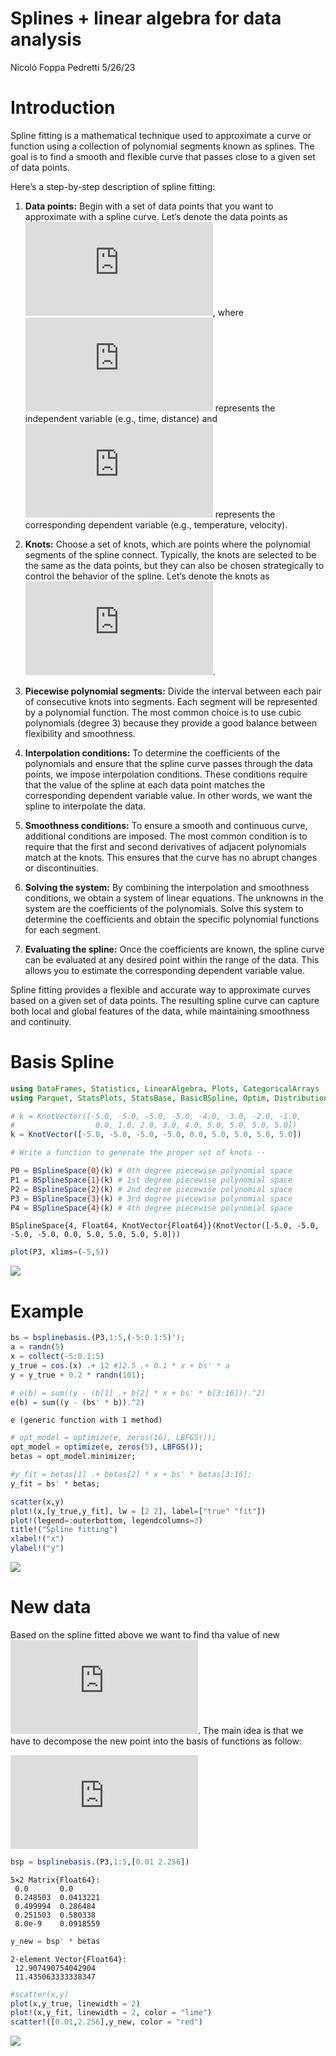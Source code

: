 Splines + linear algebra for data analysis
================
Nicoló Foppa Pedretti
5/26/23

# Introduction

Spline fitting is a mathematical technique used to approximate a curve
or function using a collection of polynomial segments known as splines.
The goal is to find a smooth and flexible curve that passes close to a
given set of data points.

Here’s a step-by-step description of spline fitting:

1.  **Data points:** Begin with a set of data points that you want to
    approximate with a spline curve. Let’s denote the data points as
    ![(x_i, y_i)](https://latex.codecogs.com/svg.latex?%28x_i%2C%20y_i%29 "(x_i, y_i)"),
    where ![x_i](https://latex.codecogs.com/svg.latex?x_i "x_i")
    represents the independent variable (e.g., time, distance) and
    ![y_i](https://latex.codecogs.com/svg.latex?y_i "y_i") represents
    the corresponding dependent variable (e.g., temperature, velocity).

2.  **Knots:** Choose a set of knots, which are points where the
    polynomial segments of the spline connect. Typically, the knots are
    selected to be the same as the data points, but they can also be
    chosen strategically to control the behavior of the spline. Let’s
    denote the knots as
    ![(x_k, y_k)](https://latex.codecogs.com/svg.latex?%28x_k%2C%20y_k%29 "(x_k, y_k)").

3.  **Piecewise polynomial segments:** Divide the interval between each
    pair of consecutive knots into segments. Each segment will be
    represented by a polynomial function. The most common choice is to
    use cubic polynomials (degree 3) because they provide a good balance
    between flexibility and smoothness.

4.  **Interpolation conditions:** To determine the coefficients of the
    polynomials and ensure that the spline curve passes through the data
    points, we impose interpolation conditions. These conditions require
    that the value of the spline at each data point matches the
    corresponding dependent variable value. In other words, we want the
    spline to interpolate the data.

5.  **Smoothness conditions:** To ensure a smooth and continuous curve,
    additional conditions are imposed. The most common condition is to
    require that the first and second derivatives of adjacent
    polynomials match at the knots. This ensures that the curve has no
    abrupt changes or discontinuities.

6.  **Solving the system:** By combining the interpolation and
    smoothness conditions, we obtain a system of linear equations. The
    unknowns in the system are the coefficients of the polynomials.
    Solve this system to determine the coefficients and obtain the
    specific polynomial functions for each segment.

7.  **Evaluating the spline:** Once the coefficients are known, the
    spline curve can be evaluated at any desired point within the range
    of the data. This allows you to estimate the corresponding dependent
    variable value.

Spline fitting provides a flexible and accurate way to approximate
curves based on a given set of data points. The resulting spline curve
can capture both local and global features of the data, while
maintaining smoothness and continuity.

# Basis Spline

``` julia
using DataFrames, Statistics, LinearAlgebra, Plots, CategoricalArrays 
using Parquet, StatsPlots, StatsBase, BasicBSpline, Optim, Distributions
```

``` julia
# k = KnotVector([-5.0, -5.0, -5.0, -5.0, -4.0, -3.0, -2.0, -1.0,
#                  0.0, 1.0, 2.0, 3.0, 4.0, 5.0, 5.0, 5.0, 5.0])
k = KnotVector([-5.0, -5.0, -5.0, -5.0, 0.0, 5.0, 5.0, 5.0, 5.0])

# Write a function to generate the proper set of knots -- 

P0 = BSplineSpace{0}(k) # 0th degree piecewise polynomial space
P1 = BSplineSpace{1}(k) # 1st degree piecewise polynomial space
P2 = BSplineSpace{2}(k) # 2nd degree piecewise polynomial space
P3 = BSplineSpace{3}(k) # 3rd degree piecewise polynomial space
P4 = BSplineSpace{4}(k) # 4th degree piecewise polynomial space
```

    BSplineSpace{4, Float64, KnotVector{Float64}}(KnotVector([-5.0, -5.0, -5.0, -5.0, 0.0, 5.0, 5.0, 5.0, 5.0]))

``` julia
plot(P3, xlims=(-5,5))
```

![](splines_files/figure-commonmark/cell-4-output-1.svg)

# Example

``` julia
bs = bsplinebasis.(P3,1:5,(-5:0.1:5)');
a = randn(5)
x = collect(-5:0.1:5)
y_true = cos.(x) .+ 12 #12.5 .+ 0.1 * x + bs' * a
y = y_true + 0.2 * randn(101);
```

``` julia
# e(b) = sum((y - (b[1] .+ b[2] * x + bs' * b[3:16])).^2)   
e(b) = sum((y - (bs' * b)).^2)   
```

    e (generic function with 1 method)

``` julia
# opt_model = optimize(e, zeros(16), LBFGS());
opt_model = optimize(e, zeros(5), LBFGS());
betas = opt_model.minimizer;
```

``` julia
#y_fit = betas[1] .+ betas[2] * x + bs' * betas[3:16];
y_fit = bs' * betas;
```

``` julia
scatter(x,y)
plot!(x,[y_true,y_fit], lw = [2 2], label=["true" "fit"])
plot!(legend=:outerbottom, legendcolumns=3)
title!("Spline fitting")
xlabel!("x")
ylabel!("y")
```

![](splines_files/figure-commonmark/cell-9-output-1.svg)

# New data

Based on the spline fitted above we want to find tha value of new
![x](https://latex.codecogs.com/svg.latex?x "x"). The main idea is that
we have to decompose the new point into the basis of functions as
follow:

![X \longmapsto bs(X) \longmapsto Y \\\\
X\_{new} \longmapsto bs(X\_{new}) \longmapsto Y\_{new}](https://latex.codecogs.com/svg.latex?X%20%5Clongmapsto%20bs%28X%29%20%5Clongmapsto%20Y%20%5C%5C%0AX_%7Bnew%7D%20%5Clongmapsto%20bs%28X_%7Bnew%7D%29%20%5Clongmapsto%20Y_%7Bnew%7D "X \longmapsto bs(X) \longmapsto Y \\
X_{new} \longmapsto bs(X_{new}) \longmapsto Y_{new}")

``` julia
bsp = bsplinebasis.(P3,1:5,[0.01 2.256])
```

    5×2 Matrix{Float64}:
     0.0       0.0
     0.248503  0.0413221
     0.499994  0.286484
     0.251503  0.580338
     8.0e-9    0.0918559

``` julia
y_new = bsp' * betas
```

    2-element Vector{Float64}:
     12.907490754042904
     11.435063333338347

``` julia
#scatter(x,y)
plot(x,y_true, linewidth = 2)
plot!(x,y_fit, linewidth = 2, color = "lime")
scatter!([0.01,2.256],y_new, color = "red")
```

![](splines_files/figure-commonmark/cell-12-output-1.svg)
